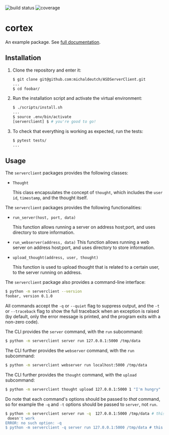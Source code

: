 ![build status](https://api.travis-ci.com/michaldeutch/cortex.svg?branch=master)
![coverage](https://codecov.io/gh/michaldeutch/cortex/branch/master/graph/badge.svg)
# cortex

An example package. See [full documentation](https://advanced-system-design-foobar.readthedocs.io/en/latest/).

## Installation

1. Clone the repository and enter it:

    ```sh
    $ git clone git@github.com:michaldeutch/ASDServerClient.git
    ...
    $ cd foobar/
    ```

2. Run the installation script and activate the virtual environment:

    ```sh
    $ ./scripts/install.sh
    ...
    $ source .env/bin/activate
    [serverclient] $ # you're good to go!
    ```

3. To check that everything is working as expected, run the tests:


    ```sh
    $ pytest tests/
    ...
    ```

## Usage

The `serverclient` packages provides the following classes:

- `Thought`

    This class encapsulates the concept of `thought`, which includes the
     `user id`, `timestamp`, and the thought itself.


The `serverclient` packages provides the following functionalities:

- `run_server(host, port, data)`

    This function allows running a server on address host;port, 
    and uses directory <data> to store information.
    
- `run_webserver(address, data)`
    This function allows running a web server on address host;port, 
    and uses directory <data> to store information.
    
- `upload_thought(address, user, thought)`

    This function is used to upload thought that is related to a certain
    user, to the server running on address.

The `serverclient` package also provides a command-line interface:

```sh
$ python -m serverclient --version
foobar, version 0.1.0
```

All commands accept the `-q` or `--quiet` flag to suppress output, and the `-t`
or `--traceback` flag to show the full traceback when an exception is raised
(by default, only the error message is printed, and the program exits with a
non-zero code).

The CLI provides the `server` command, with the `run` subcommand:

```sh
$ python -m serverclient server run 127.0.0.1:5000 /tmp/data
```

The CLI further provides the `webserver` command, with the `run` subcommand:

```sh
$ python -m serverclient webserver run localhost:5000 /tmp/data
```

The CLI further provides the `thought` command, with the `upload` subcommand:

```sh
$ python -m serverclient thought upload 127.0.0.1:5000 1 "I'm hungry"
```


Do note that each command's options should be passed to *that* command, so for
example the `-q` and `-t` options should be passed to `server`, not `run`.

```sh
$ python -m serverclient server run -q  127.0.0.1:5000 /tmp/data # this
 doesn't work
ERROR: no such option: -q
$ python -m serverclient -q server run 127.0.0.1:5000 /tmp/data # this does work
```
